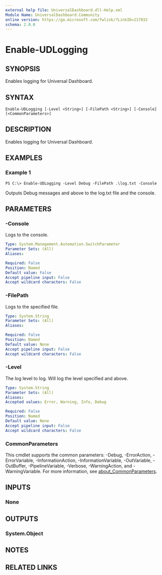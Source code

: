 ```yaml
---
external help file: UniversalDashboard.dll-Help.xml
Module Name: UniversalDashboard.Community
online version: https://go.microsoft.com/fwlink/?LinkID=217032
schema: 2.0.0
---
```


# Enable-UDLogging

## SYNOPSIS
Enables logging for Universal Dashboard.

## SYNTAX

```
Enable-UDLogging [-Level <String>] [-FilePath <String>] [-Console] [<CommonParameters>]
```

## DESCRIPTION
Enables logging for Universal Dashboard.

## EXAMPLES

### Example 1
```
PS C:\> Enable-UDLogging -Level Debug -FilePath .\log.txt -Console
```

Outputs Debug messages and above to the log.txt file and the console.

## PARAMETERS

### -Console
Logs to the console.

```yaml
Type: System.Management.Automation.SwitchParameter
Parameter Sets: (All)
Aliases:

Required: False
Position: Named
Default value: False
Accept pipeline input: False
Accept wildcard characters: False
```

### -FilePath
Logs to the specified file.

```yaml
Type: System.String
Parameter Sets: (All)
Aliases:

Required: False
Position: Named
Default value: None
Accept pipeline input: False
Accept wildcard characters: False
```

### -Level
The log level to log.
Will log the level specified and above.

```yaml
Type: System.String
Parameter Sets: (All)
Aliases:
Accepted values: Error, Warning, Info, Debug

Required: False
Position: Named
Default value: None
Accept pipeline input: False
Accept wildcard characters: False
```

### CommonParameters
This cmdlet supports the common parameters: -Debug, -ErrorAction, -ErrorVariable, -InformationAction, -InformationVariable, -OutVariable, -OutBuffer, -PipelineVariable, -Verbose, -WarningAction, and -WarningVariable. For more information, see [about_CommonParameters](http://go.microsoft.com/fwlink/?LinkID=113216).

## INPUTS

### None
## OUTPUTS

### System.Object
## NOTES

## RELATED LINKS
